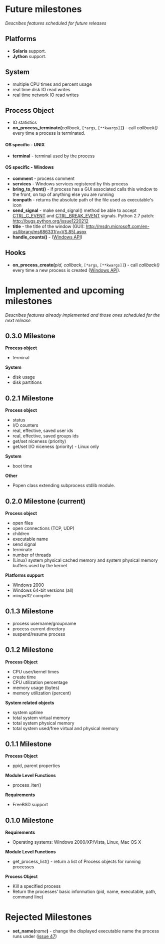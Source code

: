 

# Future milestones #

_Describes features scheduled for future releases_

## Platforms ##

  * **Solaris** support.
  * **Jython** support.

## System ##

  * multiple CPU times and percent usage
  * real time disk IO read writes
  * real time network IO read writes

## Process Object ##

  * IO statistics
  * **on\_process\_terminate(**_callback_, `[*args`, `[**kwargs]]`**)** - call _callback()_ every time a process is terminated.

#### OS specific - UNIX ####

  * **terminal** - terminal used by the process

#### OS specific - Windows ####

  * **comment** - process comment
  * **services** - Windows services registered by this process
  * **bring\_to\_front()** - if process has a GUI associated calls this window to the front, on top of anything else you are running
  * **iconpath** - returns the absolute path of the file used as executable's icon
  * **send\_signal** - make send\_signal() method be able to accept [CTRL\_C\_EVENT](http://docs.python.org/library/signal.html#signal.CTRL_C_EVENT) and [CTRL\_BREAK\_EVENT](http://docs.python.org/library/signal.html#signal.CTRL_BREAK_EVENT) signals. Python 2.7 patch: http://bugs.python.org/issue1220212
  * **title** - the title of the window (GUI): http://msdn.microsoft.com/en-us/library/ms686331(v=VS.85).aspx
  * **handle\_counts()** - ([Windows API](http://msdn2.microsoft.com/en-us/library/ms683214(VS.85).aspx))

## Hooks ##

  * **on\_process\_create(**_pid, callback_, `[*args`, `[**kwargs]]`**)** - call _callback()_ every time a new process is created ([Windows API](http://www.codeproject.com/KB/system/soviet_protector.aspx)).

# Implemented and upcoming milestones #

_Describes features already implemented and those ones scheduled for the next release_


## 0.3.0 Milestone ##

**Process object**
  * terminal

**System**
  * disk usage
  * disk partitions

## 0.2.1 Milestone ##

**Process object**

  * status
  * I/O counters
  * real, effective, saved user ids
  * real, effective, saved groups ids
  * get/set niceness (priority)
  * get/set I/O niceness (priority) - Linux only

**System**

  * boot time

**Other**

  * Popen class extending subprocess stdlib module.

## 0.2.0 Milestone (current) ##

**Process object**

  * open files
  * open connections (TCP, UDP)
  * children
  * executable name
  * send signal
  * terminate
  * number of threads
  * (Linux) system physical cached memory and system physical memory buffers used by the kernel

**Platforms support**

  * Windows 2000
  * Windows 64-bit versions (all)
  * mingw32 compiler

## 0.1.3 Milestone ##

  * process username/groupname
  * process current directory
  * suspend/resume process

## 0.1.2 Milestone ##

**Process Object**

  * CPU user/kernel times
  * create time
  * CPU utilization percentage
  * memory usage (bytes)
  * memory utilization (percent)

**System related objects**

  * system uptime
  * total system virtual memory
  * total system physical memory
  * total system used/free virtual and physical memory

## 0.1.1 Milestone ##

**Process Object**

  * ppid, parent properties

**Module Level Functions**

  * process\_iter()

**Requirements**

  * FreeBSD support


## 0.1.0 Milestone ##

**Requirements**
  * Operating systems: Windows 2000/XP/Vista, Linux, Mac OS X

**Module Level Functions**
  * get\_process\_list() - return a list of Process objects for running processes

**Process Object**
  * Kill a specified process
  * Return the processes' basic information (pid, name, executable, path, command line)

# Rejected Milestones #

  * **set\_name(**_name_**)** - change the displayed executable name the process runs under ([issue 47](https://code.google.com/p/psutil/issues/detail?id=47))
